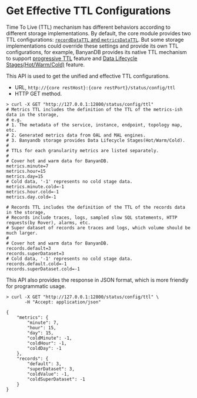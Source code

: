 # Get Effective TTL Configurations

Time To Live (TTL) mechanism has different behaviors according to different storage implementations. By default, the
core module provides two TTL configurations: [`recordDataTTL` and `metricsDataTTL`](../setup/backend/ttl.md).
But some storage implementations could override these settings and provide its own TTL configurations, for example,
BanyanDB provides its native TTL mechanism to support [progressive TTL](../banyandb/ttl.md) feature and [Data Lifecycle Stages(Hot/Warm/Cold)](../banyandb/stages.md) feature.


This API is used to get the unified and effective TTL configurations.
- URL, `http://{core restHost}:{core restPort}/status/config/ttl`
- HTTP GET method.

```shell
> curl -X GET "http://127.0.0.1:12800/status/config/ttl"
# Metrics TTL includes the definition of the TTL of the metrics-ish data in the storage,
# e.g.
# 1. The metadata of the service, instance, endpoint, topology map, etc.
# 2. Generated metrics data from OAL and MAL engines.
# 3. Banyandb storage provides Data Lifecycle Stages(Hot/Warm/Cold).
#
# TTLs for each granularity metrics are listed separately.
#
# Cover hot and warm data for BanyanDB.
metrics.minute=7
metrics.hour=15
metrics.day=15
# Cold data, '-1' represents no cold stage data.
metrics.minute.cold=-1
metrics.hour.cold=-1
metrics.day.cold=-1

# Records TTL includes the definition of the TTL of the records data in the storage,
# Records include traces, logs, sampled slow SQL statements, HTTP requests(by Rover), alarms, etc.
# Super dataset of records are traces and logs, which volume should be much larger.
#
# Cover hot and warm data for BanyanDB.
records.default=3
records.superDataset=3
# Cold data, '-1' represents no cold stage data.
records.default.cold=-1
records.superDataset.cold=-1

```

This API also provides the response in JSON format, which is more friendly for programmatic usage.

```shell
> curl -X GET "http://127.0.0.1:12800/status/config/ttl" \
       -H "Accept: application/json"

{
    "metrics": {
        "minute": 7,
        "hour": 15,
        "day": 15,
        "coldMinute": -1,
        "coldHour": -1,
        "coldDay": -1
    },
    "records": {
        "default": 3,
        "superDataset": 3,
        "coldValue": -1,
        "coldSuperDataset": -1
    }
}
```
